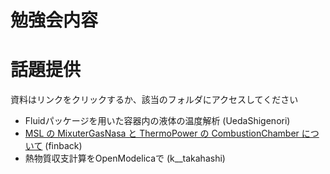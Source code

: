 # 勉強会内容

# 話題提供  
資料はリンクをクリックするか、該当のフォルダにアクセスしてください  
* Fluidパッケージを用いた容器内の液体の温度解析  (UedaShigenori)  
* [MSL の MixuterGasNasa と ThermoPower の CombustionChamber について](https://drive.google.com/file/d/1QMqB7qpMYMsZ8jI-mzhd94FIePsJYryT/view?usp=sharing)  (finback)  
* 熱物質収支計算をOpenModelicaで  (k__takahashi)  


